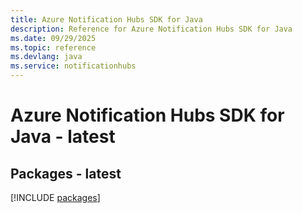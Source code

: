 ```yaml
---
title: Azure Notification Hubs SDK for Java
description: Reference for Azure Notification Hubs SDK for Java
ms.date: 09/29/2025
ms.topic: reference
ms.devlang: java
ms.service: notificationhubs
---
```

# Azure Notification Hubs SDK for Java - latest
## Packages - latest
[!INCLUDE [packages](notification-hubs-index.md)]